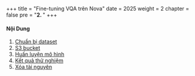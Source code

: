 +++
title = "Fine-tuning VQA trên Nova"
date = 2025
weight = 2
chapter = false
pre = "<b>2. </b>"
+++

#### Nội Dung

1. [Chuẩn bị dataset](1-dataset)
2. [S3 bucket](2-s3)
3. [Huấn luyện mô hình](3-train)
4. [Kết quả thử nghiệm](4-result)
5. [Xóa tài nguyên](5-clean)

